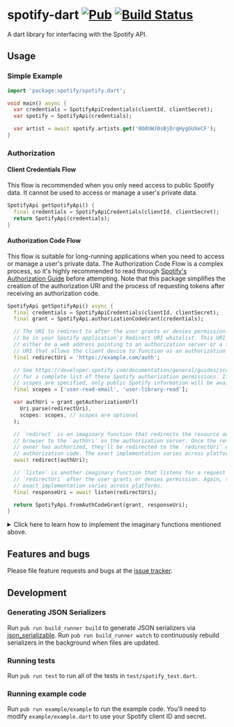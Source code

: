 # spotify-dart [![Pub](https://img.shields.io/pub/v/spotify.svg)](https://pub.dartlang.org/packages/spotify) [![Build Status](https://travis-ci.org/rinukkusu/spotify-dart.svg?branch=master)](https://travis-ci.org/rinukkusu/spotify-dart)

A dart library for interfacing with the Spotify API.

## Usage

### Simple Example

```dart
import 'package:spotify/spotify.dart';

void main() async {
  var credentials = SpotifyApiCredentials(clientId, clientSecret);
  var spotify = SpotifyApi(credentials);

  var artist = await spotify.artists.get('0OdUWJ0sBjDrqHygGUXeCF');
}
```

### Authorization
#### Client Credentials Flow
This flow is recommended when you only need access to public Spotify data. It cannot be used to access or manage a user's private data.

```dart
SpotifyApi getSpotifyApi() {
  final credentials = SpotifyApiCredentials(clientId, clientSecret);
  return SpotifyApi(credentials);
}
```

#### Authorization Code Flow
This flow is suitable for long-running applications when you need to access or manage a user's private data. The Authorization Code Flow is a complex process, so it's highly recommended to read through [Spotify's Authorization Guide][spotify_auth] before attempting. Note that this package simplifies the creation of the authorization URI and the process of requesting tokens after receiving an authorization code.

```dart
SpotifyApi getSpotifyApi() async {
  final credentials = SpotifyApiCredentials(clientId, clientSecret);
  final grant = SpotifyApi.authorizationCodeGrant(credentials);

  // The URI to redirect to after the user grants or denies permission. It must
  // be in your Spotify application's Redirect URI whitelist. This URI can
  // either be a web address pointing to an authorization server or a fabricated
  // URI that allows the client device to function as an authorization server.
  final redirectUri = 'https://example.com/auth';

  // See https://developer.spotify.com/documentation/general/guides/scopes/
  // for a complete list of these Spotify authorization permissions. If no
  // scopes are specified, only public Spotify information will be available.
  final scopes = ['user-read-email', 'user-library-read'];

  var authUri = grant.getAuthorizationUrl(
    Uri.parse(redirectUri),
    scopes: scopes, // scopes are optional
  );

  // `redirect` is an imaginary function that redirects the resource owner's
  // browser to the `authUri` on the authorization server. Once the resource
  // owner has authorized, they'll be redirected to the `redirectUri` with an
  // authorization code. The exact implementation varies across platforms.
  await redirect(authUri);

  // `listen` is another imaginary function that listens for a request to
  // `redirectUri` after the user grants or denies permission. Again, the
  // exact implementation varies across platforms.
  final responseUri = await listen(redirectUri);

  return SpotifyApi.fromAuthCodeGrant(grant, responseUri);
}
```

<details>
  <summary>Click here to learn how to implement the imaginary functions mentioned above.</summary>
  
  -----
  
  Unfortunately, there's not a universal example for implementing the imaginary functions, `redirect` and `listen`, because different options exist for each platform.
      
  For Flutter apps, there's two popular approaches:
  1. Launch a browser using [url_launcher][url_launcher] and listen for a redirect using [uni_links][uni_links].
        ```
        if (await canLaunch(authUri)) {
          await launch(authUri);
        }

        ...
    
        final linksStream = getLinksStream().listen((String link) async {
          if (link.startsWith(redirectUri) {
            responseUri = link;
          }
        });
        ```

  2. Launch a WebView inside the app and listen for a redirect using [webview_flutter][webview_flutter].
        ```
        WebView(
          javascriptMode: JavascriptMode.unrestricted,
          initialUrl: authUri,
          navigationDelegate: (navReq) {
            if (navReq.url.startsWith(redirectUri)) {
              responseUri = navReq.url;
              return NavigationDecision.prevent;
            }
            
            return NavigationDecision.navigate;
          },
          ...
        );
        ```
   
  For Dart apps, the best approach depends on the available options for accessing a browser. In general, you'll need to launch the authorization URI through the client's browser and listen for the redirect URI.
</details>

## Features and bugs

Please file feature requests and bugs at the [issue tracker][tracker].

[tracker]: https://github.com/rinukkusu/spotify-dart/issues

## Development

### Generating JSON Serializers
Run `pub run build_runner build` to generate JSON serializers via [json_serializable][json_serializable].
Run `pub run build_runner watch` to continuously rebuild serializers in the background when files are updated.

### Running tests
Run `pub run test` to run all of the tests in `test/spotify_test.dart`.

### Running example code
Run `pub run example/example` to run the example code. You'll need to modify `example/example.dart` to use your Spotify client ID and secret.

[json_serializable]: https://pub.dartlang.org/packages/json_serializable
[spotify_auth]: https://developer.spotify.com/documentation/general/guides/authorization-guide/
[webview_flutter]: https://pub.dev/packages/webview_flutter
[uni_links]: https://pub.dev/packages/uni_links
[url_launcher]: https://pub.dev/packages/url_launcher
